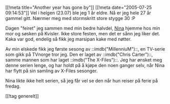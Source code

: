 [[!meta  title="Another year has gone by"]]
[[!meta  date="2005-07-25 09:14:53"]]
Vel i helgen (23.07) ble jeg 1 år eldre. Nå er jeg hele 27 år gammel gitt. Nærmer meg med stormskritt store stygge 30 :P

Dagen "feiret" jeg sammen med min bedre halvdel, <a href="http://nenia.slaskdot.org">Nina</a> hjemme hos min mor og søsken på Kvisler. Ikke store festen, men det er sånn jeg liker det. Kaka var god, endelig så fikk jeg marsipan kake med nøtter.

Av min elskede fikk jeg første sesong av ::imdb("MillenniuM")::, en TV-serie som gikk på TVnorge tror jeg. Den er laget av ::imdb("Chris Carter")::, samme mannen som har laget ::imdb("The X-Files")::. Jeg har ønsket meg denne serien lenge, og har holdt på å kjøpe den noen ganger selv, når Nina har flytt på sin samling av X-Files sesonger.

Nina likte ikke helt serien, så jeg får vel se den når hun reiser på ferie på fredag.

[[!tag  generelt]]